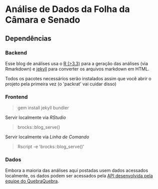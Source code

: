 # Análise de Dados da Folha da Câmara e Senado

## Dependências
### Backend

Esse blog de análises usa o [R (>3.3)](https://cran.r-project.org/) para a geração das análises (via Rmarkdown) e [jekyll](https://jekyllrb.com/) para converter os arquivos markdown em HTML. 

Todos os pacotes necessários serão instalados assim que você abrir o projeto pela primeira vez (o 'packrat' vai cuidar disso)

### Frontend

> gem install jekyll bundler

Servir localmente via *RStudio*

> brocks::blog_serve()

Servir localmente via *Linha de Comando*

> Rscript -e 'brocks::blog_serve()'

### Dados

Embora a maioria das análises aqui postadas usem dados acessados localmente, os dados podem ser acessados pela [API desenvolvida pela equipe do QuebraQuebra](http://api.quebraquebra.lsd.ufcg.edu.br/).
